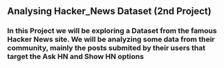 ## Analysing Hacker_News Dataset (2nd Project)

### In this Project we will be exploring a Dataset from the famous Hacker News site. We will be analyzing some data from their community, mainly the posts submited by their users that target the Ask HN and Show HN options
